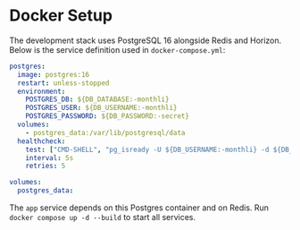 # Docker Setup

The development stack uses PostgreSQL 16 alongside Redis and Horizon. Below is the service definition used in `docker-compose.yml`:

```yaml
postgres:
  image: postgres:16
  restart: unless-stopped
  environment:
    POSTGRES_DB: ${DB_DATABASE:-monthli}
    POSTGRES_USER: ${DB_USERNAME:-monthli}
    POSTGRES_PASSWORD: ${DB_PASSWORD:-secret}
  volumes:
    - postgres_data:/var/lib/postgresql/data
  healthcheck:
    test: ["CMD-SHELL", "pg_isready -U ${DB_USERNAME:-monthli} -d ${DB_DATABASE:-monthli}"]
    interval: 5s
    retries: 5

volumes:
  postgres_data:
```

The `app` service depends on this Postgres container and on Redis. Run `docker compose up -d --build` to start all services.
